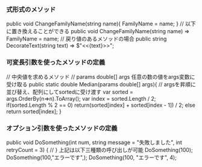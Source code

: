### 式形式のメソッド
public void ChangeFamilyName(string name){
    FamilyName = name;
}
// 以下に置き換えることができる
public void ChangeFamilyName(string name) => FamilyName = name;
// 戻り値のあるメソッドの場合
public string DecorateText(string text) => $"<<{text}>>";

### 可変長引数を使ったメソッドの定義
// 中央値を求めるメソッド
// params double[] args 任意の数の値をargs変数に受け取る
public static double Median(params double[] args){
    // argsを昇順に並び替え、配列にしてsortedに受け渡す
    var sorted = args.OrderBy(n=>n).ToArray();
    var index = sorted.Length / 2;
    if(sorted.Length % 2 == 0)
    return(sorted[index] + sorted[index - 1]) / 2;
    else
    return sorted[index];
}

### オプション引数を使ったメソッドの定義
public void DoSomething(int num, string message = "失敗しました", int retryCount = 3)
{
// 
}
上記は以下三種類の呼び出しが可能
DoSomething(100);
DoSomething(100,"エラーです",);
DoSomething(100, "エラーです", 4);
